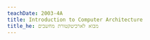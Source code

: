 ```yaml
---
teachDate: 2003-4A
title: Introduction to Computer Architecture
title_he: מבוא לארכיטקטורת מחשבים
---
```

